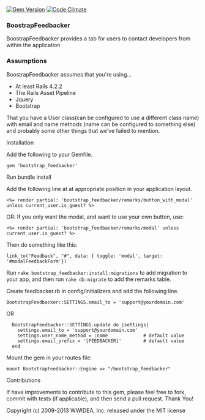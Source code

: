 [![Gem Version](https://badge.fury.io/rb/boostrap_feedbacker.png)](http://badge.fury.io/rb/bootstrap_feedbacker)
[![Code Climate](https://codeclimate.com/github/wwidea/bootstrap_feedbacker.png)](https://codeclimate.com/github/wwidea/bootstrap_feedbacker)


### BoostrapFeedbacker
BoostrapFeedbacker provides a tab for users to contact developers from within the application

### Assumptions

BoostrapFeedbacker assumes that you're using...

* At least Rails 4.2.2
* The Rails Asset Pipeline
* Jquery
* Bootstrap

That you have a User class(can be configured to use a different class name) with email and name methods (name can be configured to something else)
and probably some other things that we've failed to mention.

Installation

Add the following to your Gemfile.

```gem 'bootstrap_feedbacker'```

Run bundle install

Add the following line at at appropriate position in your application layout.

```<%= render partial: 'bootstrap_feedbacker/remarks/button_with_modal' unless current_user.is_guest? %>```
 
OR: If you only want the modal, and want to use your own button, use:

```<%= render partial: 'bootstrap_feedbacker/remarks/modal' unless current_user.is_guest? %>```

Then do something like this:
 
```link_to("Feedback", "#", data: { toggle: 'modal', target: '#modalFeedbackForm'})```


Run ```rake bootstrap_feedbacker:install:migrations``` to add migration to your app, and then run ```rake db:migrate``` to add the remarks table.

Create feedbacker.rb in config/initializers and add the following line.

```BootstrapFeedbacker::SETTINGS.email_to = 'support@yourdomain.com'```

OR
```
  BootstrapFeedbacker::SETTINGS.update do |settings|
    settings.email_to = 'support@yourdomain.com'
    settings.user_name_method = :name             # default value
    settings.email_prefix = '[FEEDBACKER]'        # default value
  end
```

Mount the gem in your routes file:
```
mount BootstrapFeedbacker::Engine => "/bootstrap_feedbacker"
```

Contributions

If have improvements to contribute to this gem, please feel free to fork, commit with tests (if applicable), and then send a pull request. Thank You!

Copyright (c) 2009-2013 WWIDEA, Inc. released under the MIT license
